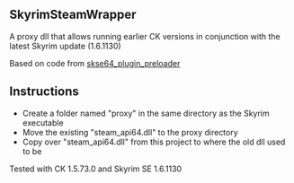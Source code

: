## SkyrimSteamWrapper

A proxy dll that allows running earlier CK versions in conjunction with the latest Skyrim update (1.6.1130)

Based on code from [skse64_plugin_preloader](https://github.com/aers/skse64_plugin_preloader)

## Instructions
- Create a folder named "proxy" in the same directory as the Skyrim executable
- Move the existing "steam_api64.dll" to the proxy directory
- Copy over "steam_api64.dll" from this project to where the old dll used to be

Tested with CK 1.5.73.0 and Skyrim SE 1.6.1130
